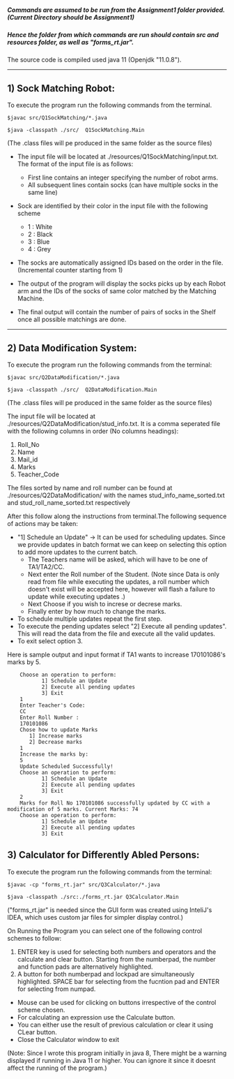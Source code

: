 ##### Commands are assumed to be run from the Assignment1 folder provided. (Current Directory should be Assignment1)
##### Hence the folder from which commands are run should contain src and resources folder, as well as "forms_rt.jar".

The source code is compiled used java 11 (Openjdk  "11.0.8").
***
## **1) Sock Matching Robot:**

To execute the program run the following commands from the terminal.

`$javac src/Q1SockMatching/*.java`

`$java -classpath ./src/  Q1SockMatching.Main`

(The .class files will pe produced in the same folder as the source files)

- The input file will be located at ./resources/Q1SockMatching/input.txt. The format of the input file is as follows:
    - First line contains an integer specifying the number of robot arms.
    - All subsequent lines contain socks (can have multiple socks in the same line)
- Sock are identified by their color in the input file with the following scheme   
    - 1 : White
    - 2 : Black
    - 3 : Blue
    - 4 : Grey  
    
- The socks are automatically assigned IDs based on the order in the file. (Incremental counter starting from 1)
- The output of the program will display the socks picks up by each Robot arm and the IDs of the socks of same color matched by the Matching Machine.
- The final output will contain the number of pairs of socks in the Shelf once all possible matchings are done. 
****

## **2) Data Modification System:**

To execute the program run the following commands from the terminal:

`$javac src/Q2DataModification/*.java`

`$java -classpath ./src/  Q2DataModification.Main`

(The .class files will pe produced in the same folder as the source files)

The input file will be located at ./resources/Q2DataModification/stud_info.txt. It is a comma seperated file with the following columns in order (No columns headings):
1. Roll_No
1. Name
1. Mail_id
1. Marks
1. Teacher_Code

The files sorted by name and roll number can be found at ./resources/Q2DataModification/ with the names stud_info_name_sorted.txt and stud_roll_name_sorted.txt respectively

After this follow along the instructions from terminal.The following sequence of actions may be taken: 

-  "1] Schedule an Update" -> It can be used for scheduling updates. Since we provide updates in batch format we can keep on selecting this option to add more updates to the current batch.
    -   The Teachers name will be asked, which will have to be one of TA1/TA2/CC.
    -   Next enter the Roll number of the Student. (Note since Data is only read from file while executing the updates, a roll number which doesn't exist will be accepted here, however will flash a failure to update while executing updates .)
    -   Next Choose if you wish to increse or decrese marks.
    -   Finally enter by how much to change the marks.
- To schedule multiple updates repeat the first step.
- To execute the pending updates select "2] Execute all pending updates". This will read the data from the file and execute all the valid updates.
- To exit select option 3.


Here is sample output and input format if TA1 wants to increase 170101086's marks by  5.


        Choose an operation to perform: 
               1] Schedule an Update
               2] Execute all pending updates
               3] Exit
        1
        Enter Teacher's Code: 
        CC
        Enter Roll Number : 
        170101086
        Chose how to update Marks 
           1] Increase marks 
           2] Decrease marks 
        1
        Increase the marks by: 
        5
        Update Scheduled Successfully!
        Choose an operation to perform: 
               1] Schedule an Update
               2] Execute all pending updates
               3] Exit
        2
        Marks for Roll No 170101086 successfully updated by CC with a modification of 5 marks. Current Marks: 74
        Choose an operation to perform: 
               1] Schedule an Update
               2] Execute all pending updates
               3] Exit




## **3) Calculator for Differently Abled Persons:**
    
To execute the program run the following commands from the terminal:

`$javac -cp "forms_rt.jar" src/Q3Calculator/*.java`

`$java -classpath ./src:./forms_rt.jar Q3Calculator.Main`

("forms_rt.jar" is needed since the GUI form was created using InteliJ's IDEA, which uses custom jar files for simpler display control.)

On Running the Program you can select one of the following control schemes to follow:
1. ENTER key is used for selecting both numbers and operators and the calculate and clear button. Starting from the numberpad, the number and function pads are alternatively highlighted.
2. A button for both numberpad and lockpad are simultaneously highlighted. SPACE bar for selecting from the fucntion pad and ENTER for selecting from numpad.

- Mouse can be used for clicking on buttons irrespective of the control scheme chosen.
- For calculating an expression use the Calculate button.
- You can either use the result of previous calculation or clear it using CLear button.
- Close the Calculator window to exit

(Note: Since I wrote this program initially in java 8, There might be a warning displayed if running in Java 11 or higher. You can ignore it since it doesnt affect the running of the program.)
